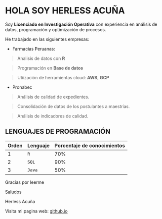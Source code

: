 # HOLA SOY HERLESS ACUÑA

Soy **Licenciado en Investigación Operativa** con experiencia en análisis de datos, programación y optimización de procesos.

He trabajado en las siguientes empresas:
- Farmacias Peruanas:

> Analisis de datos con **R**

> Programación en **Base de datos**

> Utiización de herramientas cloud: **AWS**, **GCP**

- Pronabec

> Análisis de calidad de expedientes.

> Consolidación de datos de los postulantes a maestrías.

> Análisis de indicadores de calidad.

## LENGUAJES DE PROGRAMACIÓN

|Orden|	Lenguaje   |	Porcentaje de conocimientos                         |
|----------------|-------------------------------|-----------------------------|
|1|    `R`    | 70%            |
|2|	`SQL`            |90%           |
|3|`Java`|50%|

Gracias por leerme

Saludos

Herless Acuña

Visita mi pagina web:
[github.io](https://herlessa.github.io)